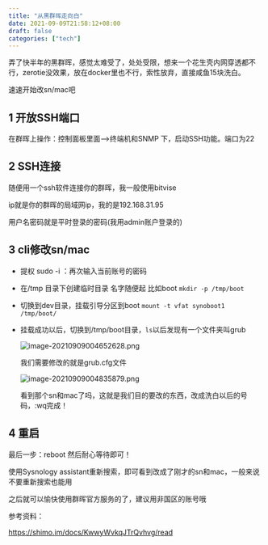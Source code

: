 ```yaml
---
title: "从黑群晖走向白"
date: 2021-09-09T21:58:12+08:00
draft: false
categories: ["tech"]
---
```


弄了快半年的黑群晖，感觉太难受了，处处受限，想来一个花生壳内网穿透都不行，zerotie没效果，放在docker里也不行，索性放弃，直接咸鱼15块洗白。

速速开始改sn/mac吧

## 1 开放SSH端口



在群晖上操作：控制面板里面——>终端机和SNMP 下，启动SSH功能。端口为22

## 2 SSH连接

随便用一个ssh软件连接你的群晖，我一般使用bitvise

ip就是你的群晖的局域网ip，我的是192.168.31.95

用户名密码就是平时登录的密码(我用admin账户登录的)

## 3 cli修改sn/mac

- 提权 sudo -i ：再次输入当前账号的密码

- 在/tmp 目录下创建临时目录 名字随便起 比如boot `mkdir -p /tmp/boot`

- 切换到dev目录，挂载引导分区到boot `mount -t vfat synoboot1 /tmp/boot/`

- 挂载成功以后，切换到/tmp/boot目录，`ls`以后发现有一个文件夹叫grub

  ![image-20210909004652628.png](https://i.loli.net/2021/09/09/deGuNcITglChpHO.png)

  我们需要修改的就是grub.cfg文件

  ![image-20210909004835879.png](https://i.loli.net/2021/09/09/rehYkbdfVuDg398.png)

  看到那个sn和mac了吗，这就是我们目的要改的东西，改成洗白以后的号码，:wq完成！

## 4 重启

最后一步：reboot 然后耐心等待即可！



使用Sysnology assistant重新搜索，即可看到改成了刚才的sn和mac，一般来说不要重新搜索也能用

之后就可以愉快使用群晖官方服务的了，建议用非国区的账号哦

参考资料：

https://shimo.im/docs/KwwyWvkqJTrQvhvg/read




